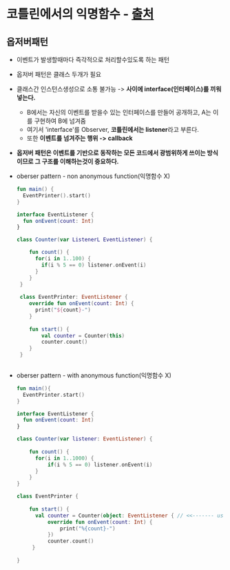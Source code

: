 코틀린에서의 익명함수 - [출처](https://www.youtube.com/watch?v=GxZWb5Whq7w&list=PLQdnHjXZyYadiw5aV3p6DwUdXV2bZuhlN&index=17)
===
옵저버패턴
---
* 이벤트가 발생할때마다 즉각적으로 처리할수있도록 하는 패턴
* 옵저버 패턴은 클래스 두개가 필요
* 클래스간 인스턴스생성으로 소통 불가능 -> **사이에 interface(인터페이스)를 끼워넣는다.**
  * B에서는 자신의 이벤트를 받을수 있는 인터페이스를 만들어 공개하고, A는 이를 구현하여 B에 넘겨줌
  * 여기서 'interface'를 Observer, **코틀린에서는 listener**라고 부른다.
  * 또한 **이벤트를 넘겨주는 행위 -> callback**
* **옵저버 패턴은 이벤트를 기반으로 동작하는 모든 코드에서 광범위하게 쓰이는 방식이므로 그 구조를 이해하는것이 중요하다.**
  
* oberser pattern - non anonymous function(익명함수 X)
  ```kotlin
  fun main() {
    EventPrinter().start()
  }
  
  interface EventListener {
    fun onEvent(count: Int)
  }
  
  class Counter(var ListenerL EventListener) {
  
      fun count() {
        for(i in 1..100) {
          if(i % 5 == 0) listener.onEvent(i)
        }
      }
   }
   
   class EventPrinter: EventListener {
      override fun onEvent(count: Int) {
        print("${count}-")
      }
      
      fun start() {
          val counter = Counter(this)
          counter.count()
      }
   }
   
* oberser pattern - with anonymous function(익명함수 X)
  ```kotlin
  fun main(){
    EventPrinter.start()
  }
  
  interface EventListener {
    fun onEvent(count: Int)
  }
  
  class Counter(var listener: EventListener) {
      
      fun count() {
        for(i in 1..1000) {
            if(i % 5 == 0) listener.onEvent(i)
        }
      }
  }
  
  class EventPrinter {
      
      fun start() {
        val counter = Counter(object: EventListener { // <<------- using anonymous function
            override fun onEvent(count: Int) {
                print("%{count}-")
            })
            counter.count()
       }
    
  }
  
  
